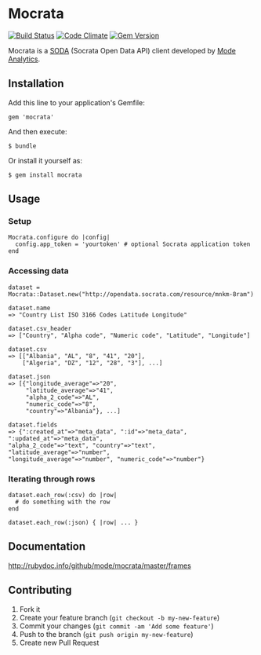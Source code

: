 # Mocrata

[![Build Status](https://travis-ci.org/mode/mocrata.svg?branch=master)](https://travis-ci.org/mode/mocrata)
[![Code Climate](https://codeclimate.com/repos/53d16a75695680764e01ea68/badges/c93756788e4438e90512/gpa.png)](https://codeclimate.com/repos/53d16a75695680764e01ea68/feed)
[![Gem Version](https://badge.fury.io/rb/mocrata.svg)](http://badge.fury.io/rb/mocrata)

Mocrata is a [SODA](http://dev.socrata.com/) (Socrata Open Data API) client
developed by [Mode Analytics](https://modeanalytics.com).

## Installation

Add this line to your application's Gemfile:

    gem 'mocrata'

And then execute:

    $ bundle

Or install it yourself as:

    $ gem install mocrata

## Usage

### Setup

```
Mocrata.configure do |config|
  config.app_token = 'yourtoken' # optional Socrata application token
end
```

### Accessing data

```
dataset = Mocrata::Dataset.new("http://opendata.socrata.com/resource/mnkm-8ram")

dataset.name
=> "Country List ISO 3166 Codes Latitude Longitude"

dataset.csv_header
=> ["Country", "Alpha code", "Numeric code", "Latitude", "Longitude"]

dataset.csv
=> [["Albania", "AL", "8", "41", "20"],
    ["Algeria", "DZ", "12", "28", "3"], ...]

dataset.json
=> [{"longitude_average"=>"20",
     "latitude_average"=>"41",
     "alpha_2_code"=>"AL",
     "numeric_code"=>"8",
     "country"=>"Albania"}, ...]

dataset.fields
=> {":created_at"=>"meta_data", ":id"=>"meta_data", ":updated_at"=>"meta_data",
"alpha_2_code"=>"text", "country"=>"text", "latitude_average"=>"number",
"longitude_average"=>"number", "numeric_code"=>"number"}
```

### Iterating through rows

```
dataset.each_row(:csv) do |row|
  # do something with the row
end

dataset.each_row(:json) { |row| ... }
```

## Documentation

http://rubydoc.info/github/mode/mocrata/master/frames

## Contributing

1. Fork it
2. Create your feature branch (`git checkout -b my-new-feature`)
3. Commit your changes (`git commit -am 'Add some feature'`)
4. Push to the branch (`git push origin my-new-feature`)
5. Create new Pull Request
